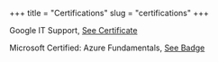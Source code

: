 +++
title = "Certifications"
slug = "certifications"
+++

Google IT Support, [See Certificate](https://coursera.org/share/2d35d87bb3750eafa78d76f287b5d238)

Microsoft Certified: Azure Fundamentals, [See Badge](https://www.credly.com/badges/c9fe1075-7f3f-426a-9599-ba9b40efb7d2/public_url)
